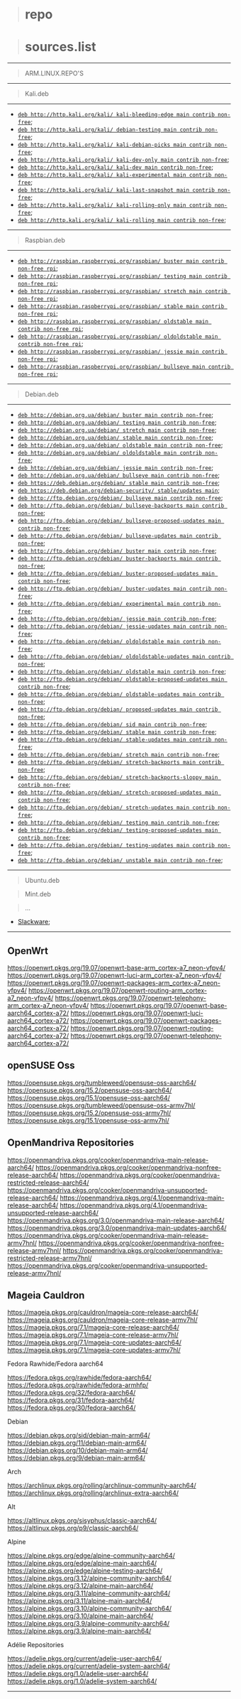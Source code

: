 > # repo

> # sources.list

-----------------------------------

> ARM.LINUX.REPO'S

-----------------------------------

> Kali.deb

-----------------------------------

- [`deb http://http.kali.org/kali/ kali-bleeding-edge main contrib non-free`](http://http.kali.org/kali/); 
- [`deb http://http.kali.org/kali/ debian-testing main contrib non-free`](http://http.kali.org/kali/); 
- [`deb http://http.kali.org/kali/ kali-debian-picks main contrib non-free`](http://http.kali.org/kali/); 
- [`deb http://http.kali.org/kali/ kali-dev-only main contrib non-free`](http://http.kali.org/kali/); 
- [`deb http://http.kali.org/kali/ kali-dev main contrib non-free`](http://http.kali.org/kali/); 
- [`deb http://http.kali.org/kali/ kali-experimental main contrib non-free`](http://http.kali.org/kali/); 
- [`deb http://http.kali.org/kali/ kali-last-snapshot main contrib non-free`](http://http.kali.org/kali/); 
- [`deb http://http.kali.org/kali/ kali-rolling-only main contrib non-free`](http://http.kali.org/kali/); 
- [`deb http://http.kali.org/kali/ kali-rolling main contrib non-free`](http://http.kali.org/kali/); 

--------------------------------------

> Raspbian.deb

--------------------------------------

- [`deb http://raspbian.raspberrypi.org/raspbian/ buster main contrib non-free rpi`](http://raspbian.raspberrypi.org);
- [`deb http://raspbian.raspberrypi.org/raspbian/ testing main contrib non-free rpi`](http://raspbian.raspberrypi.org); 
- [`deb http://raspbian.raspberrypi.org/raspbian/ stretch main contrib non-free rpi`](http://raspbian.raspberrypi.org); 
- [`deb http://raspbian.raspberrypi.org/raspbian/ stable main contrib non-free rpi`](http://raspbian.raspberrypi.org); 
- [`deb http://raspbian.raspberrypi.org/raspbian/ oldstable main contrib non-free rpi`](http://raspbian.raspberrypi.org); 
- [`deb http://raspbian.raspberrypi.org/raspbian/ oldoldstable main contrib non-free rpi`](http://raspbian.raspberrypi.org); 
- [`deb http://raspbian.raspberrypi.org/raspbian/ jessie main contrib non-free rpi`](http://raspbian.raspberrypi.org); 
- [`deb http://raspbian.raspberrypi.org/raspbian/ bullseye main contrib non-free rpi`](http://raspbian.raspberrypi.org); 

-------------------------------------

> Debian.deb

---------------------------------------

- [`deb http://debian.org.ua/debian/ buster main contrib non-free`](http://debian.org.ua/debian/); 
- [`deb http://debian.org.ua/debian/ testing main contrib non-free`](http://debian.org.ua/debian/); 
- [`deb http://debian.org.ua/debian/ stretch main contrib non-free`](http://debian.org.ua/debian/); 
- [`deb http://debian.org.ua/debian/ stable main contrib non-free`](http://debian.org.ua/debian/); 
- [`deb http://debian.org.ua/debian/ oldstable main contrib non-free`](http://debian.org.ua/debian/); 
- [`deb http://debian.org.ua/debian/ oldoldstable main contrib non-free`](http://debian.org.ua/debian/); 
- [`deb http://debian.org.ua/debian/ jessie main contrib non-free`](http://debian.org.ua/debian/); 
- [`deb http://debian.org.ua/debian/ bullseye main contrib non-free`](http://debian.org.ua/debian/); 
- [`deb https://deb.debian.org/debian/ stable main contrib non-free`](http://debian.org.ua/debian/); 
- [`deb https://deb.debian.org/debian-security/ stable/updates main`](http://debian.org.ua/debian/); 
- [`deb http://ftp.debian.org/debian/ bullseye main contrib non-free`](http://debian.org.ua/debian/); 
- [`deb http://ftp.debian.org/debian/ bullseye-backports main contrib non-free`](http://debian.org.ua/debian/); 
- [`deb http://ftp.debian.org/debian/ bullseye-proposed-updates main contrib non-free`](http://debian.org.ua/debian/); 
- [`deb http://ftp.debian.org/debian/ bullseye-updates main contrib non-free`](http://debian.org.ua/debian/); 
- [`deb http://ftp.debian.org/debian/ buster main contrib non-free`](http://debian.org.ua/debian/); 
- [`deb http://ftp.debian.org/debian/ buster-backports main contrib non-free`](http://debian.org.ua/debian/); 
- [`deb http://ftp.debian.org/debian/ buster-proposed-updates main contrib non-free`](http://debian.org.ua/debian/); 
- [`deb http://ftp.debian.org/debian/ buster-updates main contrib non-free`](http://debian.org.ua/debian/); 
- [`deb http://ftp.debian.org/debian/ experimental main contrib non-free`](http://debian.org.ua/debian/); 
- [`deb http://ftp.debian.org/debian/ jessie main contrib non-free`](http://debian.org.ua/debian/); 
- [`deb http://ftp.debian.org/debian/ jessie-updates main contrib non-free`](http://debian.org.ua/debian/); 
- [`deb http://ftp.debian.org/debian/ oldoldstable main contrib non-free`](http://debian.org.ua/debian/); 
- [`deb http://ftp.debian.org/debian/ oldoldstable-updates main contrib non-free`](http://debian.org.ua/debian/); 
- [`deb http://ftp.debian.org/debian/ oldstable main contrib non-free`](http://debian.org.ua/debian/); 
- [`deb http://ftp.debian.org/debian/ oldstable-proposed-updates main contrib non-free`](http://debian.org.ua/debian/); 
- [`deb http://ftp.debian.org/debian/ oldstable-updates main contrib non-free`](http://debian.org.ua/debian/); 
- [`deb http://ftp.debian.org/debian/ proposed-updates main contrib non-free`](http://debian.org.ua/debian/); 
- [`deb http://ftp.debian.org/debian/ sid main contrib non-free`](http://debian.org.ua/debian/); 
- [`deb http://ftp.debian.org/debian/ stable main contrib non-free`](http://debian.org.ua/debian/); 
- [`deb http://ftp.debian.org/debian/ stable-updates main contrib non-free`](http://debian.org.ua/debian/); 
- [`deb http://ftp.debian.org/debian/ stretch main contrib non-free`](http://debian.org.ua/debian/); 
- [`deb http://ftp.debian.org/debian/ stretch-backports main contrib non-free`](http://debian.org.ua/debian/); 
- [`deb http://ftp.debian.org/debian/ stretch-backports-sloppy main contrib non-free`](http://debian.org.ua/debian/); 
- [`deb http://ftp.debian.org/debian/ stretch-proposed-updates main contrib non-free`](http://debian.org.ua/debian/); 
- [`deb http://ftp.debian.org/debian/ stretch-updates main contrib non-free`](http://debian.org.ua/debian/); 
- [`deb http://ftp.debian.org/debian/ testing main contrib non-free`](http://debian.org.ua/debian/); 
- [`deb http://ftp.debian.org/debian/ testing-proposed-updates main contrib non-free`](http://debian.org.ua/debian/); 
- [`deb http://ftp.debian.org/debian/ testing-updates main contrib non-free`](http://debian.org.ua/debian/); 
- [`deb http://ftp.debian.org/debian/ unstable main contrib non-free`](http://debian.org.ua/debian/); 

--------------------------------------
> Ubuntu.deb

> Mint.deb

> ...
- [Slackware](https://slackware.pkgs.org/current/slackware-armv7/);

---
## OpenWrt

https://openwrt.pkgs.org/19.07/openwrt-base-arm_cortex-a7_neon-vfpv4/
https://openwrt.pkgs.org/19.07/openwrt-luci-arm_cortex-a7_neon-vfpv4/
https://openwrt.pkgs.org/19.07/openwrt-packages-arm_cortex-a7_neon-vfpv4/
https://openwrt.pkgs.org/19.07/openwrt-routing-arm_cortex-a7_neon-vfpv4/
https://openwrt.pkgs.org/19.07/openwrt-telephony-arm_cortex-a7_neon-vfpv4/
https://openwrt.pkgs.org/19.07/openwrt-base-aarch64_cortex-a72/
https://openwrt.pkgs.org/19.07/openwrt-luci-aarch64_cortex-a72/
https://openwrt.pkgs.org/19.07/openwrt-packages-aarch64_cortex-a72/
https://openwrt.pkgs.org/19.07/openwrt-routing-aarch64_cortex-a72/
https://openwrt.pkgs.org/19.07/openwrt-telephony-aarch64_cortex-a72/


## openSUSE Oss

https://opensuse.pkgs.org/tumbleweed/opensuse-oss-aarch64/
https://opensuse.pkgs.org/15.2/opensuse-oss-aarch64/
https://opensuse.pkgs.org/15.1/opensuse-oss-aarch64/
https://opensuse.pkgs.org/tumbleweed/opensuse-oss-armv7hl/
https://opensuse.pkgs.org/15.2/opensuse-oss-armv7hl/
https://opensuse.pkgs.org/15.1/opensuse-oss-armv7hl/

## OpenMandriva Repositories

https://openmandriva.pkgs.org/cooker/openmandriva-main-release-aarch64/
https://openmandriva.pkgs.org/cooker/openmandriva-nonfree-release-aarch64/
https://openmandriva.pkgs.org/cooker/openmandriva-restricted-release-aarch64/
https://openmandriva.pkgs.org/cooker/openmandriva-unsupported-release-aarch64/
https://openmandriva.pkgs.org/4.1/openmandriva-main-release-aarch64/
https://openmandriva.pkgs.org/4.1/openmandriva-unsupported-release-aarch64/
https://openmandriva.pkgs.org/3.0/openmandriva-main-release-aarch64/
https://openmandriva.pkgs.org/3.0/openmandriva-main-updates-aarch64/
https://openmandriva.pkgs.org/cooker/openmandriva-main-release-armv7hnl/
https://openmandriva.pkgs.org/cooker/openmandriva-nonfree-release-armv7hnl/
https://openmandriva.pkgs.org/cooker/openmandriva-restricted-release-armv7hnl/
https://openmandriva.pkgs.org/cooker/openmandriva-unsupported-release-armv7hnl/

## Mageia Cauldron

https://mageia.pkgs.org/cauldron/mageia-core-release-aarch64/
https://mageia.pkgs.org/cauldron/mageia-core-release-armv7hl/
https://mageia.pkgs.org/7.1/mageia-core-release-aarch64/
https://mageia.pkgs.org/7.1/mageia-core-release-armv7hl/
https://mageia.pkgs.org/7.1/mageia-core-updates-aarch64/
https://mageia.pkgs.org/7.1/mageia-core-updates-armv7hl/

Fedora Rawhide/Fedora aarch64

https://fedora.pkgs.org/rawhide/fedora-aarch64/
https://fedora.pkgs.org/rawhide/fedora-armhfp/
https://fedora.pkgs.org/32/fedora-aarch64/
https://fedora.pkgs.org/31/fedora-aarch64/
https://fedora.pkgs.org/30/fedora-aarch64/

Debian

https://debian.pkgs.org/sid/debian-main-arm64/
https://debian.pkgs.org/11/debian-main-arm64/
https://debian.pkgs.org/10/debian-main-arm64/
https://debian.pkgs.org/9/debian-main-arm64/

Arch

https://archlinux.pkgs.org/rolling/archlinux-community-aarch64/
https://archlinux.pkgs.org/rolling/archlinux-extra-aarch64/

Alt

https://altlinux.pkgs.org/sisyphus/classic-aarch64/
https://altlinux.pkgs.org/p9/classic-aarch64/

Alpine

https://alpine.pkgs.org/edge/alpine-community-aarch64/
https://alpine.pkgs.org/edge/alpine-main-aarch64/
https://alpine.pkgs.org/edge/alpine-testing-aarch64/
https://alpine.pkgs.org/3.12/alpine-community-aarch64/
https://alpine.pkgs.org/3.12/alpine-main-aarch64/
https://alpine.pkgs.org/3.11/alpine-community-aarch64/
https://alpine.pkgs.org/3.11/alpine-main-aarch64/
https://alpine.pkgs.org/3.10/alpine-community-aarch64/
https://alpine.pkgs.org/3.10/alpine-main-aarch64/
https://alpine.pkgs.org/3.9/alpine-community-aarch64/
https://alpine.pkgs.org/3.9/alpine-main-aarch64/

Adélie Repositories

https://adelie.pkgs.org/current/adelie-user-aarch64/
https://adelie.pkgs.org/current/adelie-system-aarch64/
https://adelie.pkgs.org/1.0/adelie-user-aarch64/
https://adelie.pkgs.org/1.0/adelie-system-aarch64/







--------------------------------------
